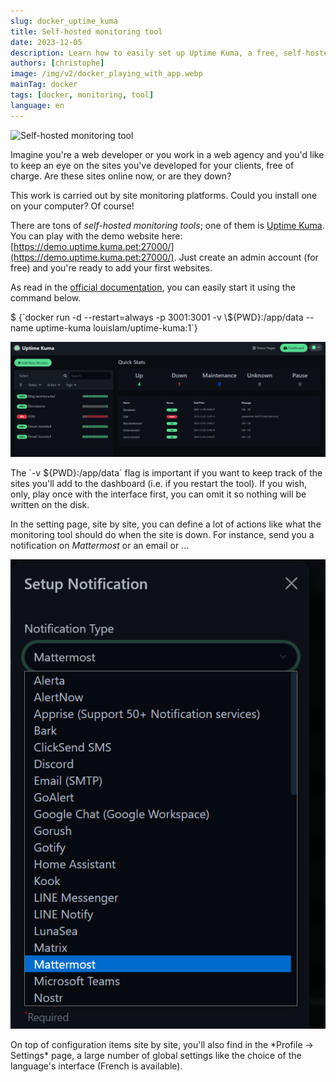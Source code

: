 ```yaml
---
slug: docker_uptime_kuma
title: Self-hosted monitoring tool
date: 2023-12-05
description: Learn how to easily set up Uptime Kuma, a free, self-hosted website monitoring tool, using a simple Docker command. Keep track of your sites' uptime, ensure data persistence, and configure notifications.
authors: [christophe]
image: /img/v2/docker_playing_with_app.webp
mainTag: docker
tags: [docker, monitoring, tool]
language: en
---
```

<!-- cspell:ignore kuma,louislam -->
![Self-hosted monitoring tool](/img/v2/docker_playing_with_app.webp)

Imagine you're a web developer or you work in a web agency and you'd like to keep an eye on the sites you've developed for your clients, free of charge.  Are these sites online now, or are they down?

This work is carried out by site monitoring platforms. Could you install one on your computer? Of course!

<!-- truncate -->

There are tons of *self-hosted monitoring tools*; one of them is [Uptime Kuma](https://github.com/louislam/uptime-kuma). You can play with the demo website here: [https://demo.uptime.kuma.pet:27000/](https://demo.uptime.kuma.pet:27000/). Just create an admin account (for free) and you're ready to add your first websites.

As read in the [official documentation](https://github.com/louislam/uptime-kuma#-docker), you can easily start it using the command below.

<Terminal>
$ {`docker run -d --restart=always -p 3001:3001 -v \${PWD}:/app/data --name uptime-kuma louislam/uptime-kuma:1`}
</Terminal>

![Dashboard](./images/dashboard.png)

<AlertBox variant="info" title="Think to add a volume">
The `-v ${PWD}:/app/data` flag is important if you want to keep track of the sites you'll add to the dashboard (i.e. if you restart the tool). If you wish, only, play once with the interface first, you can omit it so nothing will be written on the disk.

</AlertBox>

In the setting page, site by site, you can define a lot of actions like what the monitoring tool should do when the site is down. For instance, send you a notification on *Mattermost* or an email or ...

![Notification through Mattermost](./images/notification.png)

<AlertBox variant="info" title="There are so many settings to configure">
On top of configuration items site by site, you'll also find in the *Profile -> Settings* page, a large number of global settings like the choice of the language's interface (French is available).

</AlertBox>